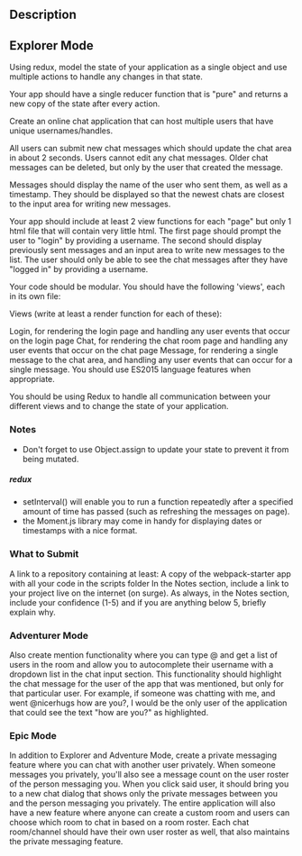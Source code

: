 
## Description

## Explorer Mode

Using redux, model the state of your application as a single object and use multiple actions to handle any changes in that state.

Your app should have a single reducer function that is "pure" and returns a new copy of the state after every action.

Create an online chat application that can host multiple users that have unique usernames/handles.

All users can submit new chat messages which should update the chat area in about 2 seconds. Users cannot edit any chat messages. Older chat messages can be deleted, but only by the user that created the message.

Messages should display the name of the user who sent them, as well as a timestamp. They should be displayed so that the newest chats are closest to the input area for writing new messages.

Your app should include at least 2 view functions for each "page" but only 1 html file that will contain very little html. The first page should prompt the user to "login" by providing a username. The second should display previously sent messages and an input area to write new messages to the list. The user should only be able to see the chat messages after they have "logged in" by providing a username.

Your code should be modular. You should have the following 'views', each in its own file:

Views (write at least a render function for each of these):

Login, for rendering the login page and handling any user events that occur on the login page
Chat, for rendering the chat room page and handling any user events that occur on the chat page
Message, for rendering a single message to the chat area, and handling any user events that can occur for a single message.
You should use ES2015 language features when appropriate.

You should be using Redux to handle all communication between your different views and to change the state of your application.

### Notes

* Don't forget to use Object.assign to update your state to prevent it from being mutated.
##### redux
* setInterval() will enable you to run a function repeatedly after a specified amount of time has passed (such as refreshing the messages on page).
* the Moment.js library may come in handy for displaying dates or timestamps with a nice format.
### What to Submit

A link to a repository containing at least:
A copy of the webpack-starter app with all your code in the scripts folder
In the Notes section, include a link to your project live on the internet (on surge).
As always, in the Notes section, include your confidence (1-5) and if you are anything below 5, briefly explain why.

### Adventurer Mode

Also create mention functionality where you can type @ and get a list of users in the room and allow you to autocomplete their username with a dropdown list in the chat input section.
This functionality should highlight the chat message for the user of the app that was mentioned, but only for that particular user.
For example, if someone was chatting with me, and went @nicerhugs how are you?, I would be the only user of the application that could see the text "how are you?" as highlighted.


### Epic Mode

In addition to Explorer and Adventure Mode, create a private messaging feature where you can chat with another user privately. When someone messages you privately, you'll also see a message count on the user roster of the person messaging you. When you click said user, it should bring you to a new chat dialog that shows only the private messages between you and the person messaging you privately.
The entire application will also have a new feature where anyone can create a custom room and users can choose which room to chat in based on a room roster. Each chat room/channel should have their own user roster as well, that also maintains the private messaging feature.
